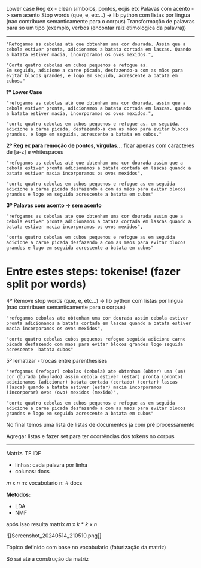 Lower case 
Reg ex - clean símbolos, pontos, eojis etx 
Palavas com acento -> sem acento
Stop words (que, e, etc...) -> lib python com listas por lingua (nao contribuen semanticamente para o corpus)
Transformação de palavras para so um tipo (exemplo, verbos (encontar raiz etimologica da palavra))

--- 
```
"Refogamos as cebolas até que obtenham uma cor dourada. Assim que a cebola estiver pronta, adicionamos a batata cortada em lascas. Quando a batata estiver macia, incorporamos os ovos mexidos.", 

"Corte quatro cebolas em cubos pequenos e refogue as. 
Em seguida, adicione a carne picada, desfazendo-a com as mãos para evitar blocos grandes, e logo em seguida, acrescente a batata em cubos."

```


**1º Lower Case**

```
"refogamos as cebolas até que obtenham uma cor dourada. assim que a cebola estiver pronta, adicionamos a batata cortada em lascas. quando a batata estiver macia, incorporamos os ovos mexidos.", 

"corte quatro cebolas em cubos pequenos e refogue-as. em seguida, adicione a carne picada, desfazendo-a com as mãos para evitar blocos grandes, e logo em seguida, acrescente a batata em cubos."

```

**2º Reg ex para remoção de pontos, virgulas...**  ficar apenas com caracteres de [a-z] e whitespaces
```
"refogamos as cebolas até que obtenham uma cor dourada assim que a cebola estiver pronta adicionamos a batata cortada em lascas quando a batata estiver macia incorporamos os ovos mexidos", 

"corte quatro cebolas em cubos pequenos e refogue as em seguida adicione a carne picada desfazendo a com as mãos para evitar blocos grandes e logo em seguida acrescente a batata em cubos"

```

**3º Palavas com acento -> sem acento**
```
"refogamos as cebolas ate que obtenham uma cor dourada assim que a cebola estiver pronta adicionamos a batata cortada em lascas quando a batata estiver macia incorporamos os ovos mexidos", 

"corte quatro cebolas em cubos pequenos e refogue as em seguida adicione a carne picada desfazendo a com as maos para evitar blocos grandes e logo em seguida acrescente a batata em cubos"

```

# Entre estes steps: tokenise! (fazer split por words)

4º Remove stop words (que, e, etc...) -> lib python com listas por lingua (nao contribuen semanticamente para o corpus)
```
"refogamos cebolas ate obtenham uma cor dourada assim cebola estiver pronta adicionamos a batata cortada em lascas quando a batata estiver macia incorporamos os ovos mexidos", 

"corte quatro cebolas cubos pequenos refogue seguida adicione carne picada desfazendo com maos para evitar blocos grandes logo seguida acrescente  batata cubos"

```


5º lematizar - trocas entre parenthesises 
```
"refogamos (refogar) cebolas (cebola) ate obtenham (obter) uma (um) cor dourada (dourado) assim cebola estiver (estar) pronta (pronto) adicionamos (adicionar) batata cortada (cortado) (cortar) lascas (lasca) quando a batata estiver (estar) macia incorporamos (incorporar) ovos (ovo) mexidos (mexido)", 

"corte quatro cebolas em cubos pequenos e refogue as em seguida adicione a carne picada desfazendo a com as maos para evitar blocos grandes e logo em seguida acrescente a batata em cubos"

```

No final temos uma lista de listas de documentos já com pré processamento

Agregar listas e fazer set para ter ocorrências dos tokens no corpus

---
Matriz. TF IDF
- linhas: cada palavra por linha 
- colunas: docs 

$m$ x $n$ 
m: vocabolario 
n: # docs

**Metodos:** 
- LDA 
- NMF

após isso resulta matrix $m$ x $k$  * $k$ x $n$ 

![[Screenshot_20240514_210510.png]]

Tópico definido com base no vocabulario (faturização da matriz)

Só sai até a construção da matriz 

